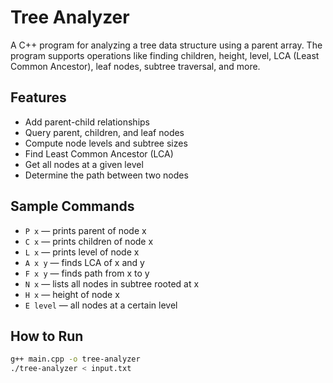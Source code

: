 # Tree Analyzer

A C++ program for analyzing a tree data structure using a parent array. The program supports operations like finding children, height, level, LCA (Least Common Ancestor), leaf nodes, subtree traversal, and more.

## Features
- Add parent-child relationships
- Query parent, children, and leaf nodes
- Compute node levels and subtree sizes
- Find Least Common Ancestor (LCA)
- Get all nodes at a given level
- Determine the path between two nodes

## Sample Commands
- `P x` — prints parent of node x  
- `C x` — prints children of node x  
- `L x` — prints level of node x  
- `A x y` — finds LCA of x and y  
- `F x y` — finds path from x to y  
- `N x` — lists all nodes in subtree rooted at x  
- `H x` — height of node x  
- `E level` — all nodes at a certain level

## How to Run
```bash
g++ main.cpp -o tree-analyzer
./tree-analyzer < input.txt
